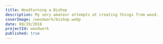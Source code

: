 ```yaml
---
title: Woodturning a Bishop
description: My very amateur attempts at creating things from wood.
coverImage: /woodwork/bishop.webp
date: 09/19/2018
projectId: woodwork
published: true
---
```


